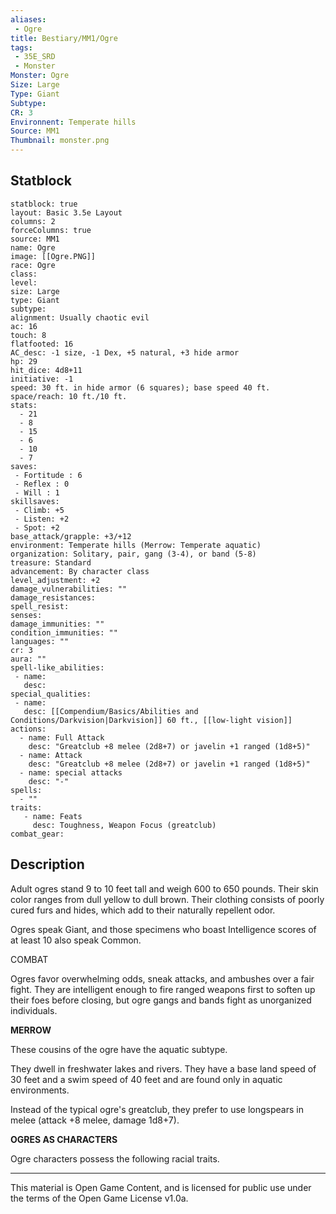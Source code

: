 ```yaml
---
aliases:
 - Ogre
title: Bestiary/MM1/Ogre
tags: 
 - 35E_SRD
 - Monster
Monster: Ogre
Size: Large
Type: Giant
Subtype: 
CR: 3
Environnent: Temperate hills
Source: MM1
Thumbnail: monster.png
---
```


## Statblock

```statblock
statblock: true
layout: Basic 3.5e Layout
columns: 2
forceColumns: true
source: MM1 
name: Ogre
image: [[Ogre.PNG]]
race: Ogre
class: 
level: 
size: Large
type: Giant
subtype: 
alignment: Usually chaotic evil
ac: 16
touch: 8
flatfooted: 16
AC_desc: -1 size, -1 Dex, +5 natural, +3 hide armor
hp: 29
hit_dice: 4d8+11
initiative: -1
speed: 30 ft. in hide armor (6 squares); base speed 40 ft.
space/reach: 10 ft./10 ft.
stats:
  - 21
  - 8
  - 15
  - 6
  - 10
  - 7
saves:
 - Fortitude : 6
 - Reflex : 0
 - Will : 1
skillsaves:
 - Climb: +5
 - Listen: +2
 - Spot: +2
base_attack/grapple: +3/+12
environment: Temperate hills (Merrow: Temperate aquatic)
organization: Solitary, pair, gang (3-4), or band (5-8)
treasure: Standard
advancement: By character class
level_adjustment: +2
damage_vulnerabilities: ""
damage_resistances: 
spell_resist: 
senses: 
damage_immunities: ""
condition_immunities: ""
languages: ""
cr: 3
aura: ""
spell-like_abilities:
 - name: 
   desc: 
special_qualities:
 - name:
   desc: [[Compendium/Basics/Abilities and Conditions/Darkvision|Darkvision]] 60 ft., [[low-light vision]]
actions:
  - name: Full Attack
    desc: "Greatclub +8 melee (2d8+7) or javelin +1 ranged (1d8+5)"
  - name: Attack
    desc: "Greatclub +8 melee (2d8+7) or javelin +1 ranged (1d8+5)"
  - name: special attacks
    desc: "-"
spells:
  - ""
traits:
   - name: Feats
     desc: Toughness, Weapon Focus (greatclub)
combat_gear:  
```

## Description



Adult ogres stand 9 to 10 feet tall and weigh 600 to 650 pounds. Their skin color ranges from dull yellow to dull brown. Their clothing consists of poorly cured furs and hides, which add to their naturally repellent odor.

Ogres speak Giant, and those specimens who boast Intelligence scores of at least 10 also speak Common.

COMBAT

Ogres favor overwhelming odds, sneak attacks, and ambushes over a fair fight. They are intelligent enough to fire ranged weapons first to soften up their foes before closing, but ogre gangs and bands fight as unorganized individuals.


**MERROW**


These cousins of the ogre have the aquatic subtype.

They dwell in freshwater lakes and rivers. They have a base land speed of 30 feet and a swim speed of 40 feet and are found only in aquatic environments.

Instead of the typical ogre's greatclub, they prefer to use longspears in melee (attack +8 melee, damage 1d8+7).


**OGRES AS CHARACTERS**


Ogre characters possess the following racial traits.

---

This material is Open Game Content, and is licensed for public use under the terms of the Open Game License v1.0a.
